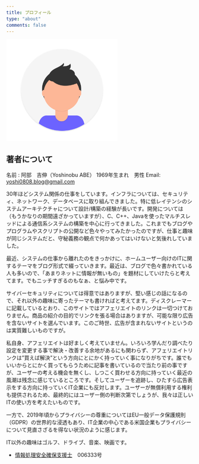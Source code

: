```yaml
---
title: プロフィール
type: "about"
comments: false
---
```

<img src="./undraw_profile_pic_ic5t.png" width="300" >

## 著者について

 名前 : 阿部　吉伸（Yoshinobu ABE）
 1969年生まれ　男性
 Email: <yoshi0808.blog@gmail.com>

30年ほどシステム関係の仕事をしています。インフラについては、セキュリティ、ネットワーク、データベースに取り組んできました。特に低レイテンシのシステムアーキテクチャについて設計/構築の経験が長いです。開発については（もうかなりの期間遠ざかっていますが）、C、C++、Javaを使ったマルチスレッドによる通信系システムの構築を中心に行ってきました。これまでもブログやプログラムやスクリプトの公開など色々やってみたかったのですが、仕事と趣味が同じシステムだと、守秘義務の観点で何かあってはいけないと気後れしていました。

最近、システムの仕事から離れたのをきっかけに、ホームユーザー向けのITに関するテーマをブログ形式で綴っていきます。最近は、ブログで色々書かれている人も多いので、「あまりネットに情報が無いもの」を題材にしていけたらと考えてます。でもニッチすぎるのもなぁ、と悩み中です。

サイバーセキュリティについては得意ではありますが、堅い感じの話になるので、それ以外の趣味に寄ったテーマも書ければと考えてます。ディスクレーマーに記載しているとおり、このサイトではアフェリエイトのリンクは一切つけておりません。商品の紹介の目的でリンクを張る場合はありますが、可能な限り広告を含ないサイトを選んでいます。このご時世、広告が含まれないサイトというのは実質難しいものですが。

私自身、アフェリエイトは好ましく考えていません。いろいろ学んだり調べたり設定を変更する事で解決・改善する余地があるにも関わらず、アフェリエイトリンクは”買えば解決”という方向にとにかく持っていく事になりがちです。誰でもいいからとにかく買ってもらうために記事を書いているので当たり前の事ですが、ユーザーの考える機会を無くし、しつこく買わせる方向に持っていく最近の風潮は残念に感じているところです。そしてユーザーを追跡し、ひたすら広告表示をする方向に持っていくIT企業にも反対します。ユーザーが無償利用する権利も提供されるため、最終的にはユーザー側の判断次第でしょうが、我々は正しいITの使い方を考えたいものです。

一方で、2019年頃からプライバシーの尊重についてはEU一般データ保護規則（GDPR）の世界的な浸透もあり、IT企業の中心である米国企業もプライバシーについて見直さざるを得ない状況のように感じます。

IT以外の趣味はゴルフ、ドライブ、音楽、映画です。

- [情報処理安全確保支援士](https://www.ipa.go.jp/siensi/whatsriss/index.html)　006333号

